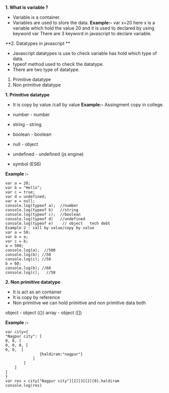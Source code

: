 **1. What is variable ?**
- Variable is a container.
- Variables are used to store the data.
**Example:-**
var x=20 here x is a variable which hold the value 20 and it is used to declared by using keyword var
There are 3 keyword in javascript to declare variable.

**2. Datatypes in javascript **
- Javascript datatypes is use to check variable has hold which type of data.
- typeof method used to check the datatype.
- There are two type of datatype.


1. Primitive datatype
2. Non primitive datatype

**1. Primitive datatype**
- It is copy by value /call by value
**Example:-**
Assingment copy in college.

- number - number
- string - string
- boolean - boolean
- null - object
- undefined - undefined (js engine)
- symbol (ES6)

**Example :-**
```````````````
var a = 20;
var b = "Hello";
var c = true;
var d = undefined;
var e = null;
console.log(typeof a);  //number
console.log(typeof b)   //string
console.log(typeof c);  //boolean
console.log(typeof d)   //undefined
console.log(typeof e)    // object   tech debt
Example 2 : call by value/copy by value
var a = 50;
var b = a;
var c = b;
a = 500;
console.log(a);  //500
console.log(b); //50
console.log(c); //50
b = 60;
console.log(b); //60
console.log(c);   //50
``````````````````


**2. Non primitive datatype**
- It is act as an container
- It is copy by reference
- Non primitive we can hold primitive and non primitive data both

object - object ({})
array  - object ([])

**Example :-**
````````````````````````````
var city={
"Nagpur city": [
0, 0, [
0, 0, 0, [
0, 0,  [
               {haldiram:"nagpur"}
            ]
        ]
    ]
]
}
var res = city["Nagpur city"][2][3][2][0].haldiram
console.log(res)
````````````````````````````
